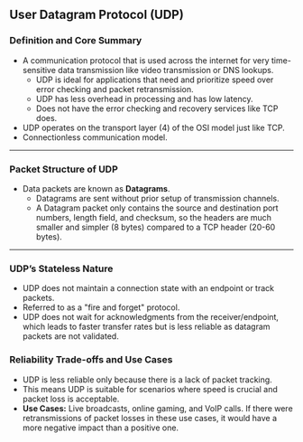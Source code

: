 ## User Datagram Protocol (UDP)

### **Definition and Core Summary**

- A communication protocol that is used across the internet for very time-sensitive data transmission like video transmission or DNS lookups.
    - UDP is ideal for applications that need and prioritize speed over error checking and packet retransmission.
    - UDP has less overhead in processing and has low latency.
    - Does not have the error checking and recovery services like TCP does.
- UDP operates on the transport layer (4) of the OSI model just like TCP.
- Connectionless communication model.

---

### **Packet Structure of UDP**

- Data packets are known as **Datagrams**.
    - Datagrams are sent without prior setup of transmission channels.
    - A Datagram packet only contains the source and destination port numbers, length field, and checksum, so the headers are much smaller and simpler (8 bytes) compared to a TCP header (20-60 bytes).

---

### **UDP’s Stateless Nature**

- UDP does not maintain a connection state with an endpoint or track packets.
- Referred to as a "fire and forget" protocol.
- UDP does not wait for acknowledgments from the receiver/endpoint, which leads to faster transfer rates but is less reliable as datagram packets are not validated.

### **Reliability Trade-offs and Use Cases**

- UDP is less reliable only because there is a lack of packet tracking.
- This means UDP is suitable for scenarios where speed is crucial and packet loss is acceptable.
- **Use Cases:** Live broadcasts, online gaming, and VoIP calls. If there were retransmissions of packet losses in these use cases, it would have a more negative impact than a positive one.
